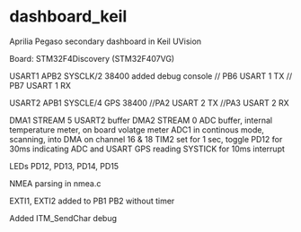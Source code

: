 dashboard_keil
==============

Aprilia Pegaso secondary dashboard in Keil UVision

Board: STM32F4Discovery (STM32F407VG)

USART1 APB2 SYSCLK/2 38400 added debug console // PB6 USART 1 TX
						// PB7 USART 1 RX
	                       
USART2 APB1 SYSCLE/4 GPS 38400            //PA2 USART 2 TX
					//PA3 USART 2 RX
                            
DMA1 STREAM 5 USART2 buffer
DMA2 STREAM 0 ADC buffer, internal temperature meter, on board volatge meter
ADC1 in continous mode, scanning, into DMA on channel 16 & 18
TIM2 set for 1 sec, toggle PD12 for 30ms indicating  ADC and USART GPS reading
SYSTICK for 10ms interrupt

LEDs PD12, PD13, PD14, PD15

NMEA parsing in nmea.c

EXTI1, EXTI2 added to PB1 PB2 without timer

Added ITM_SendChar debug
